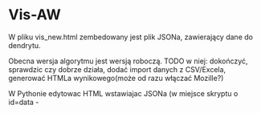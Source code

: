 # Vis-AW

W pliku vis_new.html zembedowany jest plik JSONa, zawierający dane do dendrytu.

Obecna wersja algorytmu jest wersją roboczą.
TODO w niej: dokończyć, sprawdzic czy dobrze działa, dodać import danych z CSV/Excela, generować HTMLa wynikowego(może od razu włączać Mozille?)

W Pythonie edytowac HTML wstawiajac JSONa (w miejsce skryptu o id=data - <script type="application/json" id="data">)
GUI
wlaczanie przegladarki
